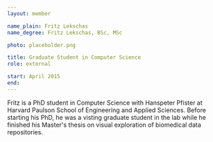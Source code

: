 ```yaml
---
layout: member

name_plain: Fritz Lekschas
name_degree: Fritz Lekschas, BSc, MSc

photo: placeholder.png

title: Graduate Student in Computer Science
role: external

start: April 2015
end:
---
```

Fritz is a PhD student in Computer Science with Hanspeter Pfister at Harvard Paulson School of Engineering and Applied Sciences. Before starting his PhD, he was a visting graduate student in the lab while he finished his Master's thesis on visual exploration of biomedical data repositories.